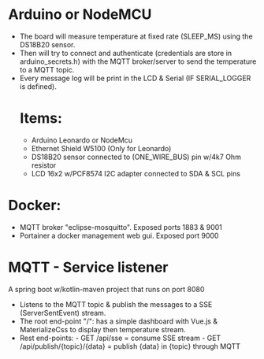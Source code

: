 # Arduino or NodeMCU

  - The board will measure temperature at fixed rate (SLEEP_MS) using the DS18B20 sensor.
  - Then will try to connect and authenticate (credentials are store in arduino_secrets.h) with the MQTT broker/server to send the temperature to a MQTT topic.
- Every message log will be print in the LCD & Serial (IF SERIAL_LOGGER is defined).
    # Items:
  - Arduino Leonardo or NodeMcu
  - Ethernet Shield W5100 (Only for Leonardo)
  - DS18B20 sensor connected to (ONE_WIRE_BUS) pin w/4k7 Ohm resistor
  - LCD 16x2 w/PCF8574 I2C adapter connected to SDA & SCL pins
# Docker:
- MQTT broker "eclipse-mosquitto". Exposed ports 1883 & 9001
- Portainer a docker management web gui. Exposed port 9000
# MQTT - Service listener
A spring boot w/kotlin-maven project that runs on port 8080
- Listens to the MQTT topic & publish the messages to a SSE (ServerSentEvent) stream.
- The root end-point "/": has a simple dashboard with Vue.js & MaterializeCss to display then temperature stream.
- Rest end-points: 
        - GET /api/sse = consume SSE stream
        - GET /api/publish/{topic}/{data} = publish {data} in {topic} through MQTT